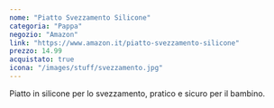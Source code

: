 ```yaml
---
nome: "Piatto Svezzamento Silicone"
categoria: "Pappa"
negozio: "Amazon"
link: "https://www.amazon.it/piatto-svezzamento-silicone"
prezzo: 14.99
acquistato: true
icona: "/images/stuff/svezzamento.jpg"
---
```


Piatto in silicone per lo svezzamento, pratico e sicuro per il bambino.

